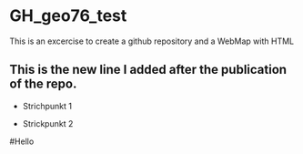 # GH_geo76_test
This is an excercise to create a github repository and a WebMap with HTML

## This is the new line I added after the publication of the repo.
- Strichpunkt 1
* Strickpunkt 2

#Hello